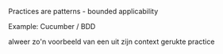 
Practices are patterns - bounded applicability

Example: Cucumber / BDD

alweer zo'n voorbeeld van een uit zijn context gerukte practice
